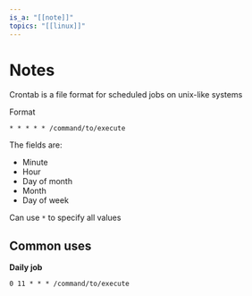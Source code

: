 ```yaml
---
is_a: "[[note]]"
topics: "[[linux]]"
---
```

# Notes
Crontab is a file format for scheduled jobs on unix-like systems

Format
```
* * * * * /command/to/execute
```

The fields are:
- Minute
- Hour
- Day of month
- Month
- Day of week

Can use `*` to specify all values

## Common uses

**Daily job**
```
0 11 * * * /command/to/execute
```
